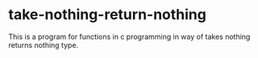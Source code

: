 # take-nothing-return-nothing
This is a program for functions in c programming in way of takes nothing returns nothing type.
